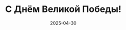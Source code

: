 ---
title: С Днём Великой Победы!
summary: Поздравляю с 9 мая!
date: 2025-04-30
tags: ["Праздники"]
image:
  placement: 1
  caption: 'Знамя Победы над рейхстагом (фото Морозова)'
  focal_point: 'Center'
  preview_only: false
  alt_text: Снимок старшего лейтенанта Анатолия Морозова. Михаил Егоров и Мелитон Кантария водружают красное знамя над рейхстагом 2 мая 1945 года.
  filename: morozov1945.jpg
---